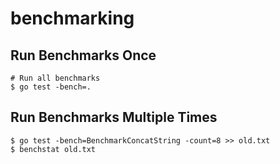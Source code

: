 # benchmarking

## Run Benchmarks Once
```
# Run all benchmarks
$ go test -bench=.
```

## Run Benchmarks Multiple Times
```
$ go test -bench=BenchmarkConcatString -count=8 >> old.txt
$ benchstat old.txt
```

